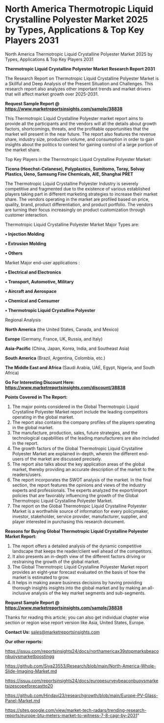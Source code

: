 # North America Thermotropic Liquid Crystalline Polyester Market 2025 by Types, Applications & Top Key Players 2031
North America Thermotropic Liquid Crystalline Polyester Market 2025 by Types, Applications & Top Key Players 2031

<strong>Thermotropic Liquid Crystalline Polyester Market Research Report 2031</strong>

The Research Report on Thermotropic Liquid Crystalline Polyester Market is a Skillful and Deep Analysis of the Present Situation and Challenges. This research report also analyzes other important trends and market drivers that will affect market growth over 2025-2031.

<strong>Request Sample Report @ <a href=https://www.marketreportsinsights.com/sample/38838>https://www.marketreportsinsights.com/sample/38838</a></strong>

This Thermotropic Liquid Crystalline Polyester market report aims to provide all the participants and the vendors will all the details about growth factors, shortcomings, threats, and the profitable opportunities that the market will present in the near future. The report also features the revenue share, industry size, production volume, and consumption in order to gain insights about the politics to contest for gaining control of a large portion of the market share.

Top Key Players in the Thermotropic Liquid Crystalline Polyester Market:

<strong>Ticona (Hoechst-Celanese), Polyplastics, Sumitomo, Toray, Solvay Plastics, Ueno, Samsung Fine Chemicals, AIE, Shanghai PRET</strong>

The Thermotropic Liquid Crystalline Polyester Industry is severely competitive and fragmented due to the existence of various established players taking part in different marketing strategies to increase their market share. The vendors operating in the market are profiled based on price, quality, brand, product differentiation, and product portfolio. The vendors are turning their focus increasingly on product customization through customer interaction.

Thermotropic Liquid Crystalline Polyester Market Major Types are:

<strong>•  Injection Molding

•  Extrusion Molding

•  Others</strong>

Market Major end-user applications :

<strong>•  Electrical and Electronics

•  Transport, Automotive, Military

•  Aircraft and Aerospace

•  Chemical and Consumer

•  Thermotropic Liquid Crystalline Polyester</strong>

Regional Analysis

</u><strong><b>North America</b></strong> (the United States, Canada, and Mexico)

<strong><b>Europe </b></strong>(Germany, France, UK, Russia, and Italy)

<strong><b>Asia-Pacific</b></strong> (China, Japan, Korea, India, and Southeast Asia)

<strong><b>South America</b></strong> (Brazil, Argentina, Colombia, etc.)

<strong><b>The Middle East and Africa</b></strong> (Saudi Arabia, UAE, Egypt, Nigeria, and South Africa)

<strong>Go For Interesting Discount Here: <a href=https://www.marketreportsinsights.com/discount/38838>https://www.marketreportsinsights.com/discount/38838</a></strong>

<strong>Points Covered in The Report:</strong>
<ol>
  <li>The major points considered in the Global Thermotropic Liquid Crystalline Polyester Market report include the leading competitors operating in the global market.</li>
  <li>The report also contains the company profiles of the players operating in the global market.</li>
  <li>The manufacture, production, sales, future strategies, and the technological capabilities of the leading manufacturers are also included in the report.</li>
  <li>The growth factors of the Global Thermotropic Liquid Crystalline Polyester Market are explained in-depth, wherein the different end-users of the market are discussed precisely.</li>
  <li>The report also talks about the key application areas of the global market, thereby providing an accurate description of the market to the readers/users.</li>
  <li>The report incorporates the SWOT analysis of the market. In the final section, the report features the opinions and views of the industry experts and professionals. The experts analyzed the export/import policies that are favorably influencing the growth of the Global Thermotropic Liquid Crystalline Polyester Market.</li>
  <li>The report on the Global Thermotropic Liquid Crystalline Polyester Market is a worthwhile source of information for every policymaker, investor, stakeholder, service provider, manufacturer, supplier, and player interested in purchasing this research document.</li>
</ol>
<strong>Reasons for Buying Global Thermotropic Liquid Crystalline Polyester Market Report:</strong>

<ol>
  <li>The report offers a detailed analysis of the dynamic competitive landscape that keeps the reader/client well ahead of the competitors.</li>
  <li>It also presents an in-depth view of the different factors driving or restraining the growth of the global market.</li>
  <li>The Global Thermotropic Liquid Crystalline Polyester Market report provides an eight-year forecast evaluated on the basis of how the market is estimated to grow.</li>
  <li>It helps in making aware business decisions by having providing thorough insights insights into the global market and by making an all-inclusive analysis of the key market segments and sub-segments.</li>
</ol>
<strong>Request Sample Report @ <a href=https://www.marketreportsinsights.com/sample/38838>https://www.marketreportsinsights.com/sample/38838</a></strong>


Thanks for reading this article; you can also get individual chapter wise section or region wise report version like Asia, United States, Europe.

<strong>Contact Us:</strong>
sales@marketreportsinsights.com

<strong>Our other reports:</strong>

<a href=https://issuu.com/reportsinsights24/docs/northamericax39stopmarksbeaconbuoysmarketboostingg>https://issuu.com/reportsinsights24/docs/northamericax39stopmarksbeaconbuoysmarketboostingg</a>

<a href=https://github.com/Siya23553/Research/blob/main/North-America-Whole-Slide-Imaging-Market.md>https://github.com/Siya23553/Research/blob/main/North-America-Whole-Slide-Imaging-Market.md</a>

<a href=https://issuu.com/reportsinsights24/docs/europesurveybeaconbuoysmarketsizescopeforecastto20>https://issuu.com/reportsinsights24/docs/europesurveybeaconbuoysmarketsizescopeforecastto20</a>

<a href=https://github.com/Hindavi23/researchgrowth/blob/main/Europe-PV-Glass-Panel-Market.md>https://github.com/Hindavi23/researchgrowth/blob/main/Europe-PV-Glass-Panel-Market.md</a>

<a href=https://sites.google.com/view/market-tech-radars/trending-research-reports/europe-btu-meters-market-to-witness-7-8-cagr-by-2031>https://sites.google.com/view/market-tech-radars/trending-research-reports/europe-btu-meters-market-to-witness-7-8-cagr-by-2031</a>"
